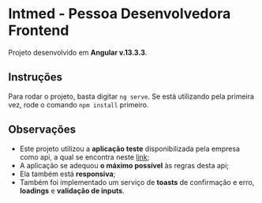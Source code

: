 # Intmed - Pessoa Desenvolvedora Frontend

Projeto desenvolvido em **Angular v.13.3.3**.

## Instruções

Para rodar o projeto, basta digitar `ng serve`.
Se está utilizando pela primeira vez, rode o comando `npm install` primeiro.

## Observações

- Este projeto utilizou a **aplicação teste** disponibilizada pela empresa como api, a qual se encontra neste [link](https://github.com/Intmed-Software/desafio-mock-server);
- A aplicação se adequou **o máximo possível** às regras desta api;
- Ela também está **responsiva**;
- Também foi implementado um serviço de **toasts** de confirmação e erro, **loadings** e **validação de inputs**.
